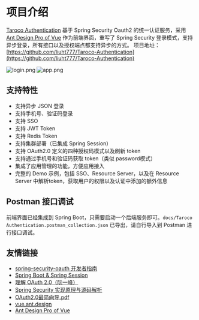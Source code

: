 # 项目介绍

[Taroco Authentication](https://github.com/liuht777/Taroco-Authentication) 基于 Spring Security Oauth2 的统一认证服务，采用 [Ant Design Pro of Vue](https://pro.loacg.com/docs/getting-started) 作为前端界面，重写了 Spring Security 登录模式，支持异步登录，所有接口以及授权端点都支持异步的方式。
项目地址：[https://github.com/liuht777/Taroco-Authentication](https://github.com/liuht777/Taroco-Authentication)

![login.png](https://cdn.nlark.com/yuque/0/2019/png/193443/1565072879371-986fa03d-f864-45e5-93a1-fc9e60069b31.png#align=left&display=inline&height=937&name=login.png&originHeight=937&originWidth=1920&size=44044&status=done&width=1920)
![app.png](https://cdn.nlark.com/yuque/0/2019/png/193443/1565072889721-582b33c3-49ab-46cf-bd1c-b039d37eb321.png#align=left&display=inline&height=937&name=app.png&originHeight=937&originWidth=1920&size=61050&status=done&width=1920)

## 支持特性

- 支持异步 JSON 登录
- 支持手机号、验证码登录
- 支持 SSO
- 支持 JWT Token
- 支持 Redis Token
- 支持集群部署（已集成 Spring Session）
- 支持 OAuth2.0 定义的四种授权码模式以及刷新 token
- 支持通过手机号和验证码获取 token（类似 password模式）
- 集成了应用管理的功能，方便应用接入
- 完整的 Demo 示例，包括 SSO、Resource Server，以及在 Resource Server 中解析token，获取用户的权限以及认证中添加的额外信息

## Postman 接口调试

前端界面已经集成到 Spring Boot，只需要启动一个后端服务即可。`docs/Taroco Authentication.postman_collection.json` 已导出，请自行导入到 Postman 进行接口调试。

## 友情链接

- [spring-security-oauth 开发者指南](http://projects.spring.io/spring-security-oauth/docs/oauth2.html)
- [Spring Boot & Spring Session](https://docs.spring.io/spring-session/docs/current/reference/html5/guides/boot-redis.html)
- [理解 OAuth 2.0（阮一峰）](http://www.ruanyifeng.com/blog/2014/05/oauth_2_0.html)
- [Spring Security 实现原理与源码解析](http://www.iocoder.cn/Spring-Security/good-collection/)
- [OAuth2.0最简向导.pdf](https://www.yuque.com/attachments/yuque/0/2019/pdf/193443/1565074539093-27871bbc-3a76-46ee-8b8f-c1f7b4232295.pdf?_lake_card=%7B%22uid%22%3A%22rc-upload-1565074393169-12%22%2C%22src%22%3A%22https%3A%2F%2Fwww.yuque.com%2Fattachments%2Fyuque%2F0%2F2019%2Fpdf%2F193443%2F1565074539093-27871bbc-3a76-46ee-8b8f-c1f7b4232295.pdf%22%2C%22name%22%3A%22OAuth2.0%E6%9C%80%E7%AE%80%E5%90%91%E5%AF%BC.pdf%22%2C%22size%22%3A551448%2C%22type%22%3A%22application%2Fpdf%22%2C%22ext%22%3A%22pdf%22%2C%22progress%22%3A%7B%22percent%22%3A0%7D%2C%22status%22%3A%22done%22%2C%22percent%22%3A0%2C%22id%22%3A%22vChhO%22%2C%22card%22%3A%22file%22%7D)
- [vue.ant.design](https://vue.ant.design/docs/vue/introduce-cn/)
- [Ant Design Pro of Vue](https://pro.loacg.com/docs/getting-started)
